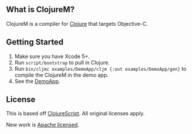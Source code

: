 ## What is ClojureM?

ClojureM is a compiler for [Clojure](http://clojure.org) that targets Objective-C.

## Getting Started

1. Make sure you have Xcode 5+.
1. Run `script/bootstrap` to pull in Clojure.
1. Run `bin/cljmc examples/DemoApp/cljm {:out examples/DemoApp/gen}` to compile the ClojureM in the demo app.
1. See the [DemoApp](https://github.com/joshaber/clojurem/tree/master/examples/DemoApp).

## License

This is based off [ClojureScript](https://github.com/clojure/clojurescript). All original licenses apply.

New work is [Apache licensed](http://www.apache.org/licenses/LICENSE-2.0.html).
